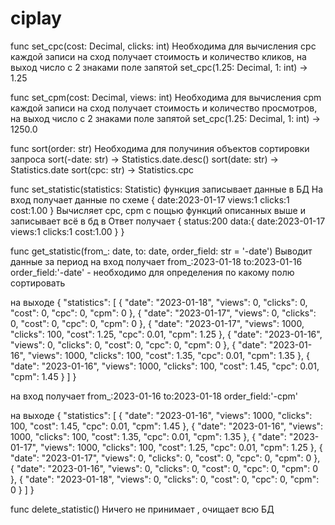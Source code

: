 # ciplay

func set_cpc(cost: Decimal, clicks: int)
Необходима для вычисления cpc каждой записи
на сход получает стоимость и количество кликов, на выход число с 2 знаками поле запятой
set_cpc(1.25: Decimal, 1: int) -> 1.25

func set_cpm(cost: Decimal, views: int)
Необходима для вычисления cpm каждой записи
на сход получает стоимость и количество просмотров, на выход число с 2 знаками поле запятой
set_cpc(1.25: Decimal, 1: int) -> 1250.0

func sort(order: str)
Необходима для получиния объектов сортировки запроса
sort(-date: str) -> Statistics.date.desc()
sort(date: str) -> Statistics.date
sort(cpc: str) -> Statistics.cpc

func set_statistic(statistics: Statistic)
функция записывает данные в БД
На вход получает данные по схеме 
{
date:2023-01-17
views:1
clicks:1
cost:1.00
}
Вычисляет cpc, cpm с пощью функций описанных выше и записывает всё в бд
в Ответ получает 
{
status:200
data:{
    date:2023-01-17
    views:1
    clicks:1
    cost:1.00
}
}


func get_statistic(from_: date, to: date, order_field: str = '-date')
Выводит данные за период 
на вход получает 
from_:2023-01-18
to:2023-01-16
order_field:'-date' - необходимо для определения по какому полю сортировать


на выходе
{
  "statistics": [
    {
      "date": "2023-01-18",
      "views": 0,
      "clicks": 0,
      "cost": 0,
      "cpc": 0,
      "cpm": 0
    },
    {
      "date": "2023-01-17",
      "views": 0,
      "clicks": 0,
      "cost": 0,
      "cpc": 0,
      "cpm": 0
    },
    {
      "date": "2023-01-17",
      "views": 1000,
      "clicks": 100,
      "cost": 1.25,
      "cpc": 0.01,
      "cpm": 1.25
    },
    {
      "date": "2023-01-16",
      "views": 0,
      "clicks": 0,
      "cost": 0,
      "cpc": 0,
      "cpm": 0
    },
    {
      "date": "2023-01-16",
      "views": 1000,
      "clicks": 100,
      "cost": 1.35,
      "cpc": 0.01,
      "cpm": 1.35
    },
    {
      "date": "2023-01-16",
      "views": 1000,
      "clicks": 100,
      "cost": 1.45,
      "cpc": 0.01,
      "cpm": 1.45
    }
  ]
}


на вход получает 
from_:2023-01-16
to:2023-01-18
order_field:'-cpm'

на выходе
{
  "statistics": [
    {
      "date": "2023-01-16",
      "views": 1000,
      "clicks": 100,
      "cost": 1.45,
      "cpc": 0.01,
      "cpm": 1.45
    },
    {
      "date": "2023-01-16",
      "views": 1000,
      "clicks": 100,
      "cost": 1.35,
      "cpc": 0.01,
      "cpm": 1.35
    },
    {
      "date": "2023-01-17",
      "views": 1000,
      "clicks": 100,
      "cost": 1.25,
      "cpc": 0.01,
      "cpm": 1.25
    },
    {
      "date": "2023-01-17",
      "views": 0,
      "clicks": 0,
      "cost": 0,
      "cpc": 0,
      "cpm": 0
    },
    {
      "date": "2023-01-16",
      "views": 0,
      "clicks": 0,
      "cost": 0,
      "cpc": 0,
      "cpm": 0
    },
    {
      "date": "2023-01-18",
      "views": 0,
      "clicks": 0,
      "cost": 0,
      "cpc": 0,
      "cpm": 0
    }
  ]
}

func delete_statistic()
Ничего не принимает , очищает всю БД